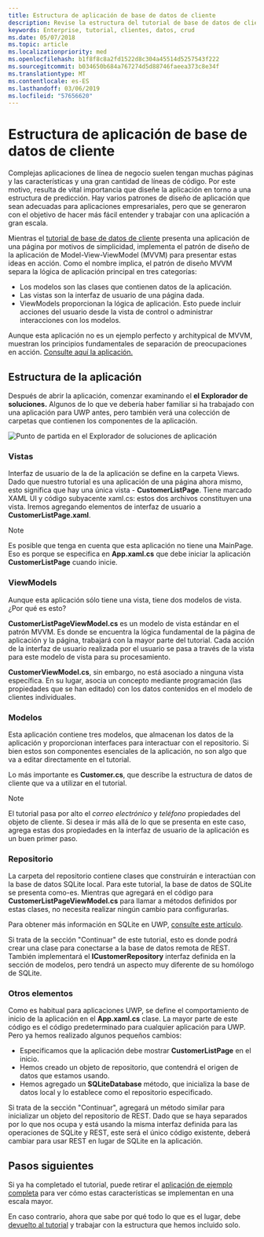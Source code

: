 ```yaml
---
title: Estructura de aplicación de base de datos de cliente
description: Revise la estructura del tutorial de base de datos de cliente, y por qué ha construido cómo lo está.
keywords: Enterprise, tutorial, clientes, datos, crud
ms.date: 05/07/2018
ms.topic: article
ms.localizationpriority: med
ms.openlocfilehash: b1f8f8c8a2fd1522d8c304a45514d5257543f222
ms.sourcegitcommit: b034650b684a767274d5d88746faeea373c8e34f
ms.translationtype: MT
ms.contentlocale: es-ES
ms.lasthandoff: 03/06/2019
ms.locfileid: "57656620"
---
```

# <a name="customer-database-app-structure"></a>Estructura de aplicación de base de datos de cliente

Complejas aplicaciones de línea de negocio suelen tengan muchas páginas y las características y una gran cantidad de líneas de código. Por este motivo, resulta de vital importancia que diseñe la aplicación en torno a una estructura de predicción. Hay varios patrones de diseño de aplicación que sean adecuadas para aplicaciones empresariales, pero que se generaron con el objetivo de hacer más fácil entender y trabajar con una aplicación a gran escala.

Mientras el [tutorial de base de datos de cliente](customer-database-tutorial.md) presenta una aplicación de una página por motivos de simplicidad, implementa el patrón de diseño de la aplicación de Model-View-ViewModel (MVVM) para presentar estas ideas en acción. Como el nombre implica, el patrón de diseño MVVM separa la lógica de aplicación principal en tres categorías:

* Los modelos son las clases que contienen datos de la aplicación.
* Las vistas son la interfaz de usuario de una página dada.
* ViewModels proporcionan la lógica de aplicación. Esto puede incluir acciones del usuario desde la vista de control o administrar interacciones con los modelos.

Aunque esta aplicación no es un ejemplo perfecto y architypical de MVVM, muestran los principios fundamentales de separación de preocupaciones en acción. [Consulte aquí la aplicación.](https://github.com/Microsoft/windows-tutorials-customer-database)

## <a name="application-structure"></a>Estructura de la aplicación

Después de abrir la aplicación, comenzar examinando el **el Explorador de soluciones.** Algunos de lo que ve debería haber familiar si ha trabajado con una aplicación para UWP antes, pero también verá una colección de carpetas que contienen los componentes de la aplicación.

![Punto de partida en el Explorador de soluciones de aplicación](images/customer-database-tutorial/solution-explorer.png)

### <a name="views"></a>Vistas

Interfaz de usuario de la de la aplicación se define en la carpeta Views. Dado que nuestro tutorial es una aplicación de una página ahora mismo, esto significa que hay una única vista - **CustomerListPage**. Tiene marcado XAML UI y código subyacente xaml.cs: estos dos archivos constituyen una vista. Iremos agregando elementos de interfaz de usuario a **CustomerListPage.xaml**.

> [!NOTE]
> Es posible que tenga en cuenta que esta aplicación no tiene una MainPage. Eso es porque se especifica en **App.xaml.cs** que debe iniciar la aplicación **CustomerListPage** cuando inicie.

### <a name="viewmodels"></a>ViewModels

Aunque esta aplicación sólo tiene una vista, tiene dos modelos de vista. ¿Por qué es esto?

**CustomerListPageViewModel.cs** es un modelo de vista estándar en el patrón MVVM. Es donde se encuentra la lógica fundamental de la página de aplicación y la página, trabajará con la mayor parte del tutorial. Cada acción de la interfaz de usuario realizada por el usuario se pasa a través de la vista para este modelo de vista para su procesamiento.

**CustomerViewModel.cs**, sin embargo, no está asociado a ninguna vista específica. En su lugar, asocia un concepto mediante programación (las propiedades que se han editado) con los datos contenidos en el modelo de clientes individuales.

### <a name="models"></a>Modelos

Esta aplicación contiene tres modelos, que almacenan los datos de la aplicación y proporcionan interfaces para interactuar con el repositorio. Si bien estos son componentes esenciales de la aplicación, no son algo que va a editar directamente en el tutorial.

Lo más importante es **Customer.cs**, que describe la estructura de datos de cliente que va a utilizar en el tutorial.

> [!NOTE]
> El tutorial pasa por alto el *correo electrónico* y *teléfono* propiedades del objeto de cliente. Si desea ir más allá de lo que se presenta en este caso, agrega estas dos propiedades en la interfaz de usuario de la aplicación es un buen primer paso.

### <a name="repository"></a>Repositorio

La carpeta del repositorio contiene clases que construirán e interactúan con la base de datos SQLite local. Para este tutorial, la base de datos de SQLite se presenta como-es. Mientras que agregará en el código para **CustomerListPageViewModel.cs** para llamar a métodos definidos por estas clases, no necesita realizar ningún cambio para configurarlas.

Para obtener más información en SQLite en UWP, [consulte este artículo](../data-access/sqlite-databases.md).

Si trata de la sección "Continuar" de este tutorial, esto es donde podrá crear una clase para conectarse a la base de datos remota de REST. También implementará el **ICustomerRepository** interfaz definida en la sección de modelos, pero tendrá un aspecto muy diferente de su homólogo de SQLite.

### <a name="other-elements"></a>Otros elementos

Como es habitual para aplicaciones UWP, se define el comportamiento de inicio de la aplicación en el **App.xaml.cs** clase. La mayor parte de este código es el código predeterminado para cualquier aplicación para UWP. Pero ya hemos realizado algunos pequeños cambios:

* Especificamos que la aplicación debe mostrar **CustomerListPage** en el inicio.
* Hemos creado un objeto de repositorio, que contendrá el origen de datos que estamos usando.
* Hemos agregado un **SQLiteDatabase** método, que inicializa la base de datos local y lo establece como el repositorio especificado.

Si trata de la sección "Continuar", agregará un método similar para inicializar un objeto del repositorio de REST. Dado que se haya separados por lo que nos ocupa y está usando la misma interfaz definida para las operaciones de SQLite y REST, este será el único código existente, deberá cambiar para usar REST en lugar de SQLite en la aplicación.

## <a name="next-steps"></a>Pasos siguientes

Si ya ha completado el tutorial, puede retirar el [aplicación de ejemplo completa](https://github.com/Microsoft/Windows-appsample-customers-orders-database) para ver cómo estas características se implementan en una escala mayor.

En caso contrario, ahora que sabe por qué todo lo que es el lugar, debe [devuelto al tutorial](customer-database-tutorial.md) y trabajar con la estructura que hemos incluido solo.